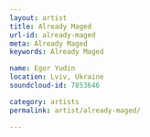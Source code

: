```yaml
---
layout: artist
title: Already Maged
url-id: already-maged
meta: Already Maged
keywords: Already Maged

name: Egor Yudin
location: Lviv, Ukraine
soundcloud-id: 7853646

category: artists
permalink: artist/already-maged/

---
```



